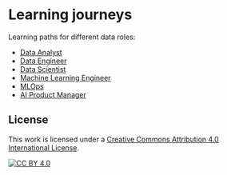 # Learning journeys 

Learning paths for different data roles:

* [Data Analyst](career_paths/data_analyst.md)
* [Data Engineer](career_paths/data_engineer.md)
* [Data Scientist](career_paths/data_scientist.md)
* [Machine Learning Engineer](career_paths/ml_engineer.md)
* [MLOps](career_paths/mlops.md)
* [AI Product Manager](career_paths/product_manager.md)


## License

This work is licensed under a [Creative Commons Attribution 4.0 International License][cc-by].

[![CC BY 4.0][cc-by-image]][cc-by]

[cc-by]: http://creativecommons.org/licenses/by/4.0/
[cc-by-image]: https://i.creativecommons.org/l/by/4.0/88x31.png
